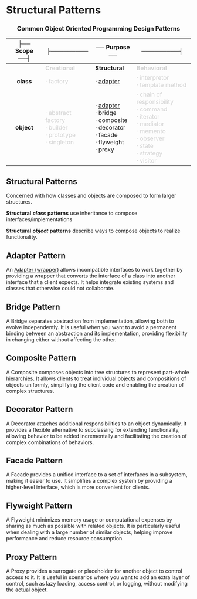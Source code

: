 # Structural Patterns

<div align="center">

### Common Object Oriented Programming Design Patterns

|├── Scope ──┤|├─────────|── Purpose ──|─────────┤|
|:---:|---|---|---|
||<span style="color:lightgray">**Creational**</span>|**Structural**|<span style="color:lightgray">**Behavioral**</span>|
|**class**|<span style="color:lightgray">· factory </span>|· [adapter](./adapter.md)|<span style="color:lightgray">· interpretor<br/> · template method</span>|
|**object**|<span style="color:lightgray">· abstract factory<br/> · builder<br/> · prototype<br/> · singleton </span>|· [adapter](./adapter.md)<br/> · bridge<br/> · composite<br/> · decorator<br/> · facade<br/> · flyweight<br/> · proxy |<span style="color:lightgray">· chain of responsibility<br/> · command<br/> · iterator<br/> · mediator<br/> · memento<br/> · observer<br/> · state<br/> · strategy<br/> · visitor </span>|

</div>

## Structural Patterns

Concerned with how classes and objects are composed to form larger structures. 

**Structural** ***class*** **patterns** use inheritance to compose interfaces/implementations

**Structural** ***object*** **patterns** describe ways to compose objects to realize functionality.

## Adapter Pattern

An [Adapter (wrapper)](./adapter.md) allows incompatible interfaces to work together by providing a wrapper that converts the interface of a class into another interface that a client expects. It helps integrate existing systems and classes that otherwise could not collaborate.

## Bridge Pattern

A Bridge separates abstraction from implementation, allowing both to evolve independently. It is useful when you want to avoid a permanent binding between an abstraction and its implementation, providing flexibility in changing either without affecting the other.

## Composite Pattern

A Composite composes objects into tree structures to represent part-whole hierarchies. It allows clients to treat individual objects and compositions of objects uniformly, simplifying the client code and enabling the creation of complex structures.

## Decorator Pattern

A Decorator attaches additional responsibilities to an object dynamically. It provides a flexible alternative to subclassing for extending functionality, allowing behavior to be added incrementally and facilitating the creation of complex combinations of behaviors.

## Facade Pattern

A Facade provides a unified interface to a set of interfaces in a subsystem, making it easier to use. It simplifies a complex system by providing a higher-level interface, which is more convenient for clients.

## Flyweight Pattern

A Flyweight minimizes memory usage or computational expenses by sharing as much as possible with related objects. It is particularly useful when dealing with a large number of similar objects, helping improve performance and reduce resource consumption.

## Proxy Pattern

A Proxy provides a surrogate or placeholder for another object to control access to it. It is useful in scenarios where you want to add an extra layer of control, such as lazy loading, access control, or logging, without modifying the actual object.
